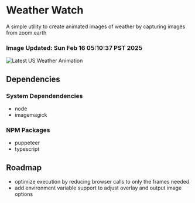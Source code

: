# Weather Watch

A simple utility to create animated images of weather by capturing images from zoom.earth

### Image Updated: Sun Feb 16 05:10:37 PST 2025

![Latest US Weather Animation](animations/2025-02-16.webp)

## Dependencies
### System Dependendencies
* node
* imagemagick
### NPM Packages
* puppeteer
* typescript

## Roadmap
* optimize execution by reducing browser calls to only the frames needed
* add environment variable support to adjust overlay and output image options
